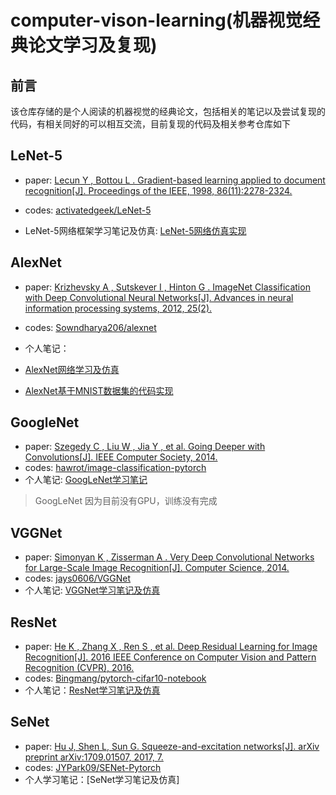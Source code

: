 # computer-vison-learning(机器视觉经典论文学习及复现)

## 前言

该仓库存储的是个人阅读的机器视觉的经典论文，包括相关的笔记以及尝试复现的代码，有相关同好的可以相互交流，目前复现的代码及相关参考仓库如下

## LeNet-5

* paper: [Lecun Y ,  Bottou L . Gradient-based learning applied to document recognition[J]. Proceedings of the IEEE, 1998, 86(11):2278-2324.](https://ieeexplore.ieee.org/stamp/stamp.jsp?arnumber=726791)

* codes: [activatedgeek/LeNet-5](https://github.com/activatedgeek/LeNet-5)

* LeNet-5网络框架学习笔记及仿真: [LeNet-5网络仿真实现](https://www.madao33.com/post/8/)

## AlexNet

* paper: [Krizhevsky A , Sutskever I , Hinton G . ImageNet Classification with Deep Convolutional Neural Networks[J]. Advances in neural information processing systems, 2012, 25(2).](https://proceedings.neurips.cc/paper/2012/file/c399862d3b9d6b76c8436e924a68c45b-Paper.pdf)

* codes: [Sowndharya206/alexnet](https://github.com/Sowndharya206/alexnet)

* 个人笔记：
* [AlexNet网络学习及仿真](https://www.madao33.com/post/10/)
* [AlexNet基于MNIST数据集的代码实现](https://www.madao33.com/post/12/)

## GoogleNet

* paper: [Szegedy C ,  Liu W ,  Jia Y , et al. Going Deeper with Convolutions[J]. IEEE Computer Society, 2014.](https://arxiv.org/pdf/1409.4842.pdf)
* codes: [hawrot/image-classification-pytorch](https://github.com/hawrot/image-classification-pytorch)
* 个人笔记: [GoogLeNet学习笔记](https://www.madao33.com/post/13/)
> GoogLeNet 因为目前没有GPU，训练没有完成
  

## VGGNet

* paper: [Simonyan K ,  Zisserman A . Very Deep Convolutional Networks for Large-Scale Image Recognition[J]. Computer Science, 2014.](https://arxiv.org/pdf/1409.1556.pdf)
* codes: [jays0606/VGGNet](https://github.com/jays0606/VGGNet)
* 个人笔记: [VGGNet学习笔记及仿真](https://www.madao33.com/post/14/)

## ResNet

* paper: [He K ,  Zhang X ,  Ren S , et al. Deep Residual Learning for Image Recognition[J]. 2016 IEEE Conference on Computer Vision and Pattern Recognition (CVPR), 2016.](https://arxiv.org/pdf/1512.03385.pdf)
* codes: [Bingmang/pytorch-cifar10-notebook](https://github.com/Bingmang/pytorch-cifar10-notebook)
* 个人笔记：[ResNet学习笔记及仿真](https://www.madao33.com/post/15/)

## SeNet
* paper: [Hu J, Shen L, Sun G. Squeeze-and-excitation networks[J]. arXiv preprint arXiv:1709.01507, 2017, 7.](https://arxiv.org/pdf/1709.01507.pdf)
* codes: [JYPark09/SENet-Pytorch](https://github.com/JYPark09/SENet-PyTorch)
* 个人学习笔记：[SeNet学习笔记及仿真]